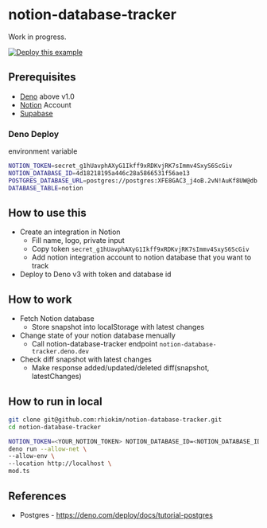 # notion-database-tracker

Work in progress.

[![Deploy this example](https://deno.com/deno-deploy-button.svg)](https://dash.deno.com/new?url=https://raw.githubusercontent.com/rhiokim/notion-database-tracker/main/mod.ts&env=NOTION_TOKEN,NOTION_DATABASE_ID,POSTGRES_DATABASE_URL,DATABASE_TABLE)

## Prerequisites

- [Deno](https://deno.land/) above v1.0
- [Notion](https://www.notion.so/) Account
- [Supabase](https://supabase.io/)

### Deno Deploy

environment variable

```sh
NOTION_TOKEN=secret_g1hUavphAXyG1Ikff9xRDKvjRK7sImmv4SxyS6ScGiv
NOTION_DATABASE_ID=4d18218195a446c28a5866531f56ae13
POSTGRES_DATABASE_URL=postgres://postgres:XFE8GAC3_j4oB.2vN!AuKf8UW@db.pxiommvecxftwmhrhkzn.supabase.co:5432/postgres?sslmode=disable
DATABASE_TABLE=notion
```

## How to use this

- Create an integration in Notion
  - Fill name, logo, private input
  - Copy token `secret_g1hUavphAXyG1Ikff9xRDKvjRK7sImmv4SxyS6ScGiv`
  - Add notion integration account to notion database that you want to track
- Deploy to Deno v3 with token and database id

## How to work

- Fetch Notion database
  - Store snapshot into localStorage with latest changes
- Change state of your notion database menually
  - Call notion-database-tracker endpoint `notion-database-tracker.deno.dev`
- Check diff snapshot with latest changes
  - Make response added/updated/deleted diff(snapshot, latestChanges)

## How to run in local

```sh
git clone git@github.com:rhiokim/notion-database-tracker.git
cd notion-database-tracker

NOTION_TOKEN=<YOUR_NOTION_TOKEN> NOTION_DATABASE_ID=<NOTION_DATABASE_ID> \
deno run --allow-net \
--allow-env \
--location http://localhost \
mod.ts
```

## References

- Postgres - https://deno.com/deploy/docs/tutorial-postgres
